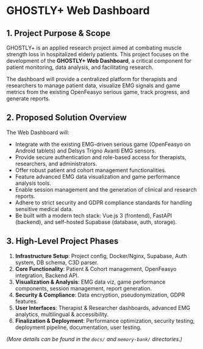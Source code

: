# GHOSTLY+ Web Dashboard

## 1. Project Purpose & Scope

GHOSTLY+ is an applied research project aimed at combating muscle strength loss in hospitalized elderly patients. This project focuses on the development of the **GHOSTLY+ Web Dashboard**, a critical component for patient monitoring, data analysis, and facilitating research.

The dashboard will provide a centralized platform for therapists and researchers to manage patient data, visualize EMG signals and game metrics from the existing OpenFeasyo serious game, track progress, and generate reports.

## 2. Proposed Solution Overview

The Web Dashboard will:
- Integrate with the existing EMG-driven serious game (OpenFeasyo on Android tablets) and Delsys Trigno Avanti EMG sensors.
- Provide secure authentication and role-based access for therapists, researchers, and administrators.
- Offer robust patient and cohort management functionalities.
- Feature advanced EMG data visualization and game performance analysis tools.
- Enable session management and the generation of clinical and research reports.
- Adhere to strict security and GDPR compliance standards for handling sensitive medical data.
- Be built with a modern tech stack: Vue.js 3 (frontend), FastAPI (backend), and self-hosted Supabase (database, auth, storage).

## 3. High-Level Project Phases

1.  **Infrastructure Setup**: Project config, Docker/Nginx, Supabase, Auth system, DB schema, C3D parser.
2.  **Core Functionality**: Patient & Cohort management, OpenFeasyo integration, Backend API.
3.  **Visualization & Analysis**: EMG data viz, game performance components, session management, report generation.
4.  **Security & Compliance**: Data encryption, pseudonymization, GDPR features.
5.  **User Interfaces**: Therapist & Researcher dashboards, advanced EMG analytics, multilingual & accessibility.
6.  **Finalization & Deployment**: Performance optimization, security testing, deployment pipeline, documentation, user testing.

*(More details can be found in the `docs/` and `memory-bank/` directories.)* 
